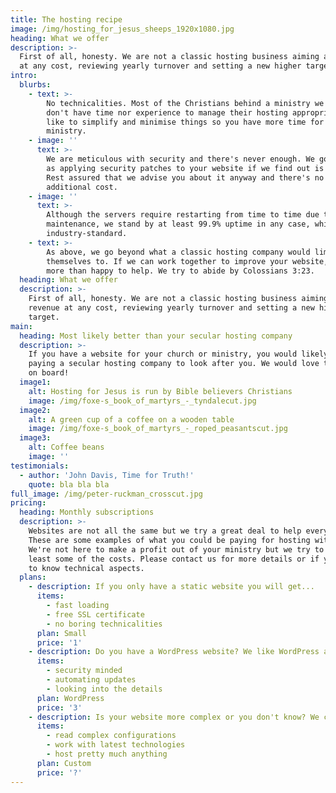 ```yaml
---
title: The hosting recipe
image: /img/hosting_for_jesus_sheeps_1920x1080.jpg
heading: What we offer
description: >-
  First of all, honesty. We are not a classic hosting business aiming at revenue
  at any cost, reviewing yearly turnover and setting a new higher target.
intro:
  blurbs:
    - text: >-
        No technicalities. Most of the Christians behind a ministry we know,
        don't have time nor experience to manage their hosting appropriately. We
        like to simplify and minimise things so you have more time for your
        ministry.
    - image: ''
      text: >-
        We are meticulous with security and there's never enough. We go as far
        as applying security patches to your website if we find out is needed.
        Rest assured that we advise you about it anyway and there's no
        additional cost.
    - image: ''
      text: >-
        Although the servers require restarting from time to time due to needed
        maintenance, we stand by at least 99.9% uptime in any case, which is an
        industry-standard.
    - text: >-
        As above, we go beyond what a classic hosting company would limit
        themselves to. If we can work together to improve your website, we're
        more than happy to help. We try to abide by Colossians 3:23.
  heading: What we offer
  description: >-
    First of all, honesty. We are not a classic hosting business aiming at
    revenue at any cost, reviewing yearly turnover and setting a new higher
    target.
main:
  heading: Most likely better than your secular hosting company
  description: >-
    If you have a website for your church or ministry, you would likely be
    paying a secular hosting company to look after you. We would love taking you
    on board!
  image1:
    alt: Hosting for Jesus is run by Bible believers Christians
    image: /img/foxe-s_book_of_martyrs_-_tyndalecut.jpg
  image2:
    alt: A green cup of a coffee on a wooden table
    image: /img/foxe-s_book_of_martyrs_-_roped_peasantscut.jpg
  image3:
    alt: Coffee beans
    image: ''
testimonials:
  - author: 'John Davis, Time for Truth!'
    quote: bla bla bla
full_image: /img/peter-ruckman_crosscut.jpg
pricing:
  heading: Monthly subscriptions
  description: >-
    Websites are not all the same but we try a great deal to help everyone.
    These are some examples of what you could be paying for hosting with us.
    We're not here to make a profit out of your ministry but we try to cover at
    least some of the costs. Please contact us for more details or if you want
    to know technical aspects.
  plans:
    - description: If you only have a static website you will get...
      items:
        - fast loading
        - free SSL certificate
        - no boring technicalities
      plan: Small
      price: '1'
    - description: Do you have a WordPress website? We like WordPress and are...
      items:
        - security minded
        - automating updates
        - looking into the details
      plan: WordPress
      price: '3'
    - description: Is your website more complex or you don't know? We can...
      items:
        - read complex configurations
        - work with latest technologies
        - host pretty much anything
      plan: Custom
      price: '?'
---
```


